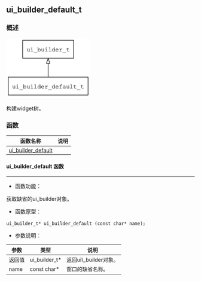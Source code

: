## ui\_builder\_default\_t
### 概述
![image](images/ui_builder_default_t_0.png)



 构建widget树。


### 函数
<p id="ui_builder_default_t_methods">

| 函数名称 | 说明 | 
| -------- | ------------ | 
| <a href="#ui_builder_default_t_ui_builder_default">ui\_builder\_default</a> |  |
#### ui\_builder\_default 函数
-----------------------

* 函数功能：

> <p id="ui_builder_default_t_ui_builder_default">
 获取缺省的ui\_builder对象。





* 函数原型：

```
ui_builder_t* ui_builder_default (const char* name);
```

* 参数说明：

| 参数 | 类型 | 说明 |
| -------- | ----- | --------- |
| 返回值 | ui\_builder\_t* | 返回ui\\_builder对象。 |
| name | const char* | 窗口的缺省名称。 |
